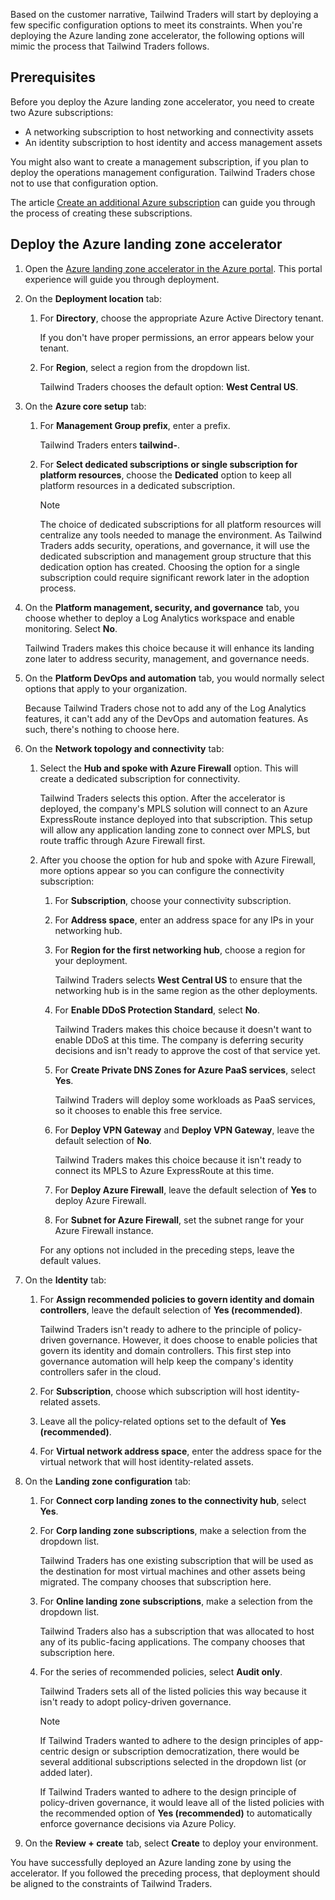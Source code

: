 Based on the customer narrative, Tailwind Traders will start by deploying a few specific configuration options to meet its constraints. When you're deploying the Azure landing zone accelerator, the following options will mimic the process that Tailwind Traders follows.

## Prerequisites

Before you deploy the Azure landing zone accelerator, you need to create two Azure subscriptions:

- A networking subscription to host networking and connectivity assets
- An identity subscription to host identity and access management assets 

You might also want to create a management subscription, if you plan to deploy the operations management configuration. Tailwind Traders chose not to use that configuration option.

The article [Create an additional Azure subscription](/azure/cost-management-billing/manage/create-subscription?msclkid=155dc2d3d16511ec86451b2c110c6653) can guide you through the process of creating these subscriptions.

## Deploy the Azure landing zone accelerator

1. Open the [Azure landing zone accelerator in the Azure portal](https://aka.ms/caf/ready/accelerator). This portal experience will guide you through deployment.
1. On the **Deployment location** tab:
   1. For **Directory**, choose the appropriate Azure Active Directory tenant.
      
      If you don't have proper permissions, an error appears below your tenant.
   1. For **Region**, select a region from the dropdown list. 
   
      Tailwind Traders chooses the default option: **West Central US**.
1. On the **Azure core setup** tab:
   1. For **Management Group prefix**, enter a prefix. 
   
      Tailwind Traders enters **tailwind-**.
   1. For **Select dedicated subscriptions or single subscription for platform resources**, choose the **Dedicated** option to keep all platform resources in a dedicated subscription.

      > [!NOTE]
      > The choice of dedicated subscriptions for all platform resources will centralize any tools needed to manage the environment. As Tailwind Traders adds security, operations, and governance, it will use the dedicated subscription and management group structure that this dedication option has created. Choosing the option for a single subscription could require significant rework later in the adoption process.

1. On the **Platform management, security, and governance** tab, you choose whether to deploy a Log Analytics workspace and enable monitoring. Select **No**.

   Tailwind Traders makes this choice because it will enhance its landing zone later to address security, management, and governance needs.
1. On the **Platform DevOps and automation** tab, you would normally select options that apply to your organization. 

   Because Tailwind Traders chose not to add any of the Log Analytics features, it can't add any of the DevOps and automation features. As such, there's nothing to choose here.
1. On the **Network topology and connectivity** tab:
   1. Select the **Hub and spoke with Azure Firewall** option. This will create a dedicated subscription for connectivity. 
   
      Tailwind Traders selects this option. After the accelerator is deployed, the company's MPLS solution will connect to an Azure ExpressRoute instance deployed into that subscription. This setup will allow any application landing zone to connect over MPLS, but route traffic through Azure Firewall first.
   1. After you choose the option for hub and spoke with Azure Firewall, more options appear so you can configure the connectivity subscription:
      1. For **Subscription**, choose your connectivity subscription.
      1. For **Address space**, enter an address space for any IPs in your networking hub.
      1. For **Region for the first networking hub**, choose a region for your deployment. 
      
         Tailwind Traders selects **West Central US** to ensure that the networking hub is in the same region as the other deployments.
      1. For **Enable DDoS Protection Standard**, select **No**. 
      
         Tailwind Traders makes this choice because it doesn't want to enable DDoS at this time. The company is deferring security decisions and isn't ready to approve the cost of that service yet.
      1. For **Create Private DNS Zones for Azure PaaS services**, select **Yes**. 
      
         Tailwind Traders will deploy some workloads as PaaS services, so it chooses to enable this free service.
      1. For **Deploy VPN Gateway** and **Deploy VPN Gateway**, leave the default selection of **No**. 
      
         Tailwind Traders makes this choice because it isn't ready to connect its MPLS to Azure ExpressRoute at this time.
      1. For **Deploy Azure Firewall**, leave the default selection of **Yes** to deploy Azure Firewall.
      1. For **Subnet for Azure Firewall**, set the subnet range for your Azure Firewall instance.
      
      For any options not included in the preceding steps, leave the default values.
1. On the **Identity** tab:
   1. For **Assign recommended policies to govern identity and domain controllers**, leave the default selection of **Yes (recommended)**.
      
      Tailwind Traders isn't ready to adhere to the principle of policy-driven governance. However, it does choose to enable policies that govern its identity and domain controllers. This first step into governance automation will help keep the company's identity controllers safer in the cloud.
   1. For **Subscription**, choose which subscription will host identity-related assets.
   1. Leave all the policy-related options set to the default of **Yes (recommended)**.
   1. For **Virtual network address space**, enter the address space for the virtual network that will host identity-related assets.
1. On the **Landing zone configuration** tab:
   1. For **Connect corp landing zones to the connectivity hub**, select **Yes**.
   1. For **Corp landing zone subscriptions**, make a selection from the dropdown list. 
   
      Tailwind Traders has one existing subscription that will be used as the destination for most virtual machines and other assets being migrated. The company chooses that subscription here.
   1. For **Online landing zone subscriptions**, make a selection from the dropdown list. 
   
      Tailwind Traders also has a subscription that was allocated to host any of its public-facing applications. The company chooses that subscription here.
   1. For the series of recommended policies, select **Audit only**. 
   
      Tailwind Traders sets all of the listed policies this way because it isn't ready to adopt policy-driven governance.

      > [!NOTE]
      > If Tailwind Traders wanted to adhere to the design principles of app-centric design or subscription democratization, there would be several additional subscriptions selected in the dropdown list (or added later).
      >
      > If Tailwind Traders wanted to adhere to the design principle of policy-driven governance, it would leave all of the listed policies with the recommended option of **Yes (recommended)** to automatically enforce governance decisions via Azure Policy.

1. On the **Review + create** tab, select **Create** to deploy your environment.

You have successfully deployed an Azure landing zone by using the accelerator. If you followed the preceding process, that deployment should be aligned to the constraints of Tailwind Traders.
